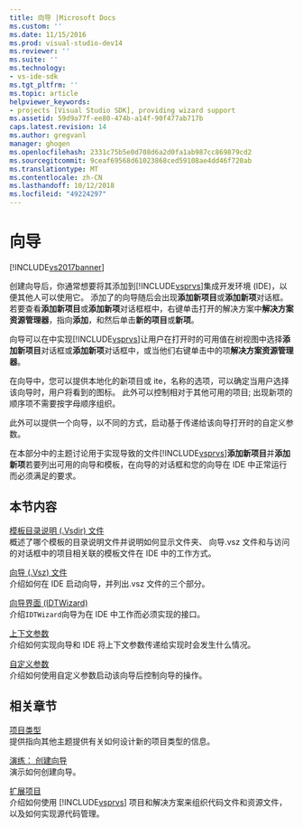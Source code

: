 ```yaml
---
title: 向导 |Microsoft Docs
ms.custom: ''
ms.date: 11/15/2016
ms.prod: visual-studio-dev14
ms.reviewer: ''
ms.suite: ''
ms.technology:
- vs-ide-sdk
ms.tgt_pltfrm: ''
ms.topic: article
helpviewer_keywords:
- projects [Visual Studio SDK], providing wizard support
ms.assetid: 59d9a77f-ee80-474b-a14f-90f477ab717b
caps.latest.revision: 14
ms.author: gregvanl
manager: ghogen
ms.openlocfilehash: 2331c75b5e0d708d6a2d0fa1ab987cc869879cd2
ms.sourcegitcommit: 9ceaf69568d61023868ced59108ae4dd46f720ab
ms.translationtype: MT
ms.contentlocale: zh-CN
ms.lasthandoff: 10/12/2018
ms.locfileid: "49224297"
---
```

# <a name="wizards"></a>向导
[!INCLUDE[vs2017banner](../../includes/vs2017banner.md)]

创建向导后，你通常想要将其添加到[!INCLUDE[vsprvs](../../includes/vsprvs-md.md)]集成开发环境 (IDE)，以便其他人可以使用它。 添加了的向导随后会出现**添加新项目**或**添加新项**对话框。 若要查看**添加新项目**或**添加新项**对话框框中，右键单击打开的解决方案中**解决方案资源管理器**，指向**添加**，和然后单击**新的项目**或**新项**。  
  
 向导可以在中实现[!INCLUDE[vsprvs](../../includes/vsprvs-md.md)]让用户在打开时的可用值在树视图中选择**添加新项目**对话框或**添加新项**对话框中，或当他们右键单击中的项**解决方案资源管理器**。  
  
 在向导中，您可以提供本地化的新项目或 ite，名称的选项，可以确定当用户选择该向导时，用户将看到的图标。 此外可以控制相对于其他可用的项目; 出现新项的顺序项不需要按字母顺序组织。  
  
 此外可以提供一个向导，以不同的方式，启动基于传递给该向导打开时的自定义参数。  
  
 在本部分中的主题讨论用于实现导致的文件[!INCLUDE[vsprvs](../../includes/vsprvs-md.md)]**添加新项目**并**添加新项**若要列出可用的向导和模板，在向导的对话框和您的向导在 IDE 中正常运行而必须满足的要求。  
  
## <a name="in-this-section"></a>本节内容  
 [模板目录说明 (.Vsdir) 文件](../../extensibility/internals/template-directory-description-dot-vsdir-files.md)  
 概述了哪个模板的目录说明文件并说明如何显示文件夹、 向导.vsz 文件和与访问的对话框中的项目相关联的模板文件在 IDE 中的工作方式。  
  
 [向导 (.Vsz) 文件](../../extensibility/internals/wizard-dot-vsz-file.md)  
 介绍如何在 IDE 启动向导，并列出.vsz 文件的三个部分。  
  
 [向导界面 (IDTWizard)](../../extensibility/internals/wizard-interface-idtwizard.md)  
 介绍`IDTWizard`向导为在 IDE 中工作而必须实现的接口。  
  
 [上下文参数](../../extensibility/internals/context-parameters.md)  
 介绍如何实现向导和 IDE 将上下文参数传递给实现时会发生什么情况。  
  
 [自定义参数](../../extensibility/internals/custom-parameters.md)  
 介绍如何使用自定义参数启动该向导后控制向导的操作。  
  
## <a name="related-sections"></a>相关章节  
 [项目类型](../../extensibility/internals/project-types.md)  
 提供指向其他主题提供有关如何设计新的项目类型的信息。  
  
 [演练： 创建向导](http://msdn.microsoft.com/library/adb41fe9-fcca-4e87-bf4f-bf2fa68e8b06)  
 演示如何创建向导。  
  
 [扩展项目](../../extensibility/extending-projects.md)  
 介绍如何使用 [!INCLUDE[vsprvs](../../includes/vsprvs-md.md)] 项目和解决方案来组织代码文件和资源文件，以及如何实现源代码管理。

